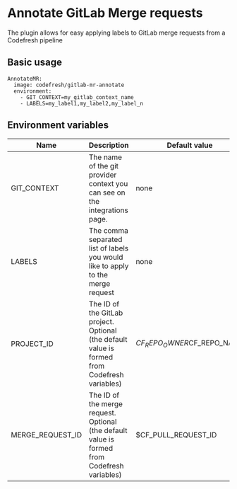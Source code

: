 # Annotate GitLab Merge requests

The plugin allows for easy applying labels to GitLab merge requests from a Codefresh pipeline

## Basic usage 

```
AnnotateMR:
  image: codefresh/gitlab-mr-annotate
  environment:
    - GIT_CONTEXT=my_gitlab_context_name
    - LABELS=my_label1,my_label2,my_label_n
```
## Environment variables

| Name             | Description                                                                                   | Default value                    |
|------------------|-----------------------------------------------------------------------------------------------|----------------------------------|
| GIT_CONTEXT      | The name of the git provider context you can see on the integrations page.                    | none                             |
| LABELS           | The comma separated list of labels you would like to apply to the merge request               | none                             |
| PROJECT_ID       | The ID of the GitLab project. Optional (the default value is formed from Codefresh variables) | $CF_REPO_OWNER%2F$CF_REPO_NAME   |
| MERGE_REQUEST_ID | The ID of the merge request.  Optional (the default value is formed from Codefresh variables) | $CF_PULL_REQUEST_ID              |
